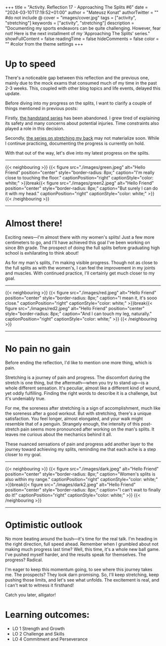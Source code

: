 +++
title = "Activity. Reflection 17 - Approaching The Splits #6"
date = "2024-03-10T17:19:52+01:00"
author = "Mateusz Konat"
authorTwitter = "" #do not include @
cover = "images/cover.jpg"
tags = ["activity", "stretching"]
keywords = ["activity", "stretching"]
description = "Documenting my sports endeavors can be quite challenging. However, fear not! Here is the next installment of my 'Approaching The Splits' series."
showFullContent = false
readingTime = false
hideComments = false
color = "" #color from the theme settings
+++

# Up to speed

There's a noticeable gap between this reflection and the previous one, mainly due to the mock exams that consumed much of my time in the past 2-3 weeks. This, coupled with other blog topics and life events, delayed this update.

Before diving into my progress on the splits, I want to clarify a couple of things mentioned in previous posts:

Firstly, [the handstand series](/portfolio/posts/handstand/) has been abandoned. I grew tired of explaining its safety and many concerns about potential injuries. Time constraints also played a role in this decision.

Secondly, [the series on stretching my back](/portfolio/posts/approaching-the-splits-4/#cheering-up) may not materialize soon. While I continue practicing, documenting the progress is currently on hold.

With that out of the way, let's dive into my latest progress on the splits.

***
{{< neighbouring >}}
{{< figure src="./images/green.jpeg" alt="Hello Friend" position="center" style="border-radius: 8px;" caption="I'm really close to touching the floor." captionPosition="right" captionStyle="color: white;" >}}break{{< figure src="./images/green2.jpeg" alt="Hello Friend" position="center" style="border-radius: 8px;" caption="But surely I can do it with my head." captionPosition="right" captionStyle="color: white;" >}}
{{< /neighbouring >}}
***

# Almost there!
Exciting news—I'm almost there with my women's splits! Just a few more centimeters to go, and I'll have achieved this goal I've been working on since 8th grade. The prospect of doing the full splits before graduating high school is exhilarating to think about!

As for my man's splits, I'm making visible progress. Though not as close to the full splits as with the women's, I can feel the improvement in my joints and muscles. With continued practice, I'll certainly get much closer to my goal.

***
{{< neighbouring >}}
{{< figure src="./images/red.jpeg" alt="Hello Friend" position="center" style="border-radius: 8px;" caption="I mean it, it's sooo close." captionPosition="right" captionStyle="color: white;" >}}break{{< figure src="./images/red2.jpeg" alt="Hello Friend" position="center" style="border-radius: 8px;" caption="And I can touch my leg, naturally." captionPosition="right" captionStyle="color: white;" >}}
{{< /neighbouring >}}
***

# No pain no gain
Before ending the reflection, I'd like to mention one more thing, which is pain. 

Stretching is a journey of pain and progress. The discomfort during the stretch is one thing, but the aftermath—when you try to stand up—is a whole different sensation. It's peculiar, almost like a different kind of wound, yet oddly fulfilling. Finding the right words to describe it is a challenge, but it's undeniably true.

For me, the soreness after stretching is a sign of accomplishment, much like the soreness after a good workout. But with stretching, there's a unique satisfaction. You feel longer, almost elongated, and your walk might resemble that of a penguin. Strangely enough, the intensity of this post-stretch pain seems more pronounced after working on the man's splits. It leaves me curious about the mechanics behind it all. 

These nuanced sensations of pain and progress add another layer to the journey toward achieving my splits, reminding me that each ache is a step closer to my goal.

***
{{< neighbouring >}}
{{< figure src="./images/dark.jpeg" alt="Hello Friend" position="center" style="border-radius: 8px;" caption="Women's splits is also within my range." captionPosition="right" captionStyle="color: white;" >}}break{{< figure src="./images/dark2.jpeg" alt="Hello Friend" position="center" style="border-radius: 8px;" caption="I can't wait to finally do it!" captionPosition="right" captionStyle="color: white;" >}}
{{< /neighbouring >}}
***

# Optimistic outlook
No more beating around the bush—it's time for the real talk. I'm heading in the right direction, full speed ahead. Remember when I grumbled about not making much progress last time? Well, this time, it's a whole new ball game. I've pushed myself harder, and the results speak for themselves. The progress? Radical.

I'm eager to keep this momentum going, to see where this journey takes me. The prospects? They look darn promising. So, I'll keep stretching, keep pushing those limits, and let's see what unfolds. The excitement is real, and I can't wait to witness it firsthand!

Catch you later, alligator!

# Learning outcomes:
- LO 1 Strength and Growth
- LO 2 Challenge and Skills
- LO 4 Commitment and Perseverance
